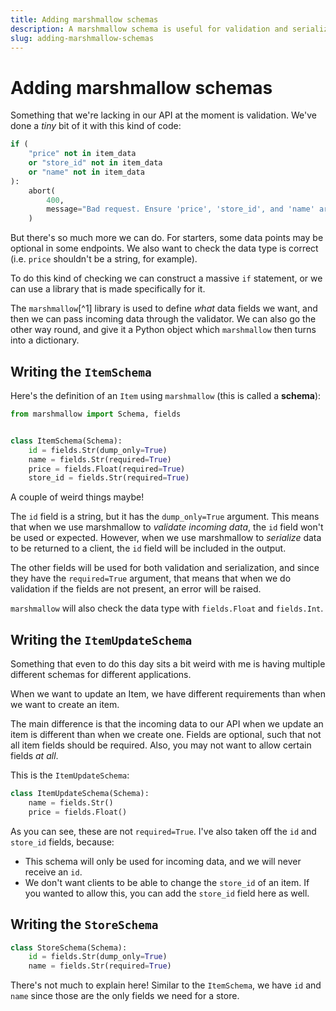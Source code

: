 ```yaml
---
title: Adding marshmallow schemas
description: A marshmallow schema is useful for validation and serialization. Learn how to write them in this lecture.
slug: adding-marshmallow-schemas
---
```


# Adding marshmallow schemas

Something that we're lacking in our API at the moment is validation. We've done a _tiny_ bit of it with this kind of code:

```py
if (
    "price" not in item_data
    or "store_id" not in item_data
    or "name" not in item_data
):
    abort(
        400,
        message="Bad request. Ensure 'price', 'store_id', and 'name' are included in the JSON payload.",
    )
```

But there's so much more we can do. For starters, some data points may be optional in some endpoints. We also want to check the data type is correct (i.e. `price` shouldn't be a string, for example).

To do this kind of checking we can construct a massive `if` statement, or we can use a library that is made specifically for it.

The `marshmallow`[^1] library is used to define _what_ data fields we want, and then we can pass incoming data through the validator. We can also go the other way round, and give it a Python object which `marshmallow` then turns into a dictionary.

## Writing the `ItemSchema`

Here's the definition of an `Item` using `marshmallow` (this is called a **schema**):

```py title="schemas.py"
from marshmallow import Schema, fields


class ItemSchema(Schema):
    id = fields.Str(dump_only=True)
    name = fields.Str(required=True)
    price = fields.Float(required=True)
    store_id = fields.Str(required=True)
```

A couple of weird things maybe!

The `id` field is a string, but it has the `dump_only=True` argument. This means that when we use marshmallow to _validate incoming data_, the `id` field won't be used or expected. However, when we use marshmallow to _serialize_ data to be returned to a client, the `id` field will be included in the output.

The other fields will be used for both validation and serialization, and since they have the `required=True` argument, that means that when we do validation if the fields are not present, an error will be raised.

`marshmallow` will also check the data type with `fields.Float` and `fields.Int`.

## Writing the `ItemUpdateSchema`

Something that even to do this day sits a bit weird with me is having multiple different schemas for different applications.

When we want to update an Item, we have different requirements than when we want to create an item.

The main difference is that the incoming data to our API when we update an item is different than when we create one. Fields are optional, such that not all item fields should be required. Also, you may not want to allow certain fields _at all_.

This is the `ItemUpdateSchema`:

```py title="schemas.py"
class ItemUpdateSchema(Schema):
    name = fields.Str()
    price = fields.Float()
```

As you can see, these are not `required=True`. I've also taken off the `id` and `store_id` fields, because:

- This schema will only be used for incoming data, and we will never receive an `id`.
- We don't want clients to be able to change the `store_id` of an item. If you wanted to allow this, you can add the `store_id` field here as well.

## Writing the `StoreSchema`

```py title="schemas.py"
class StoreSchema(Schema):
    id = fields.Str(dump_only=True)
    name = fields.Str(required=True)
```

There's not much to explain here! Similar to the `ItemSchema`, we have `id` and `name` since those are the only fields we need for a store.